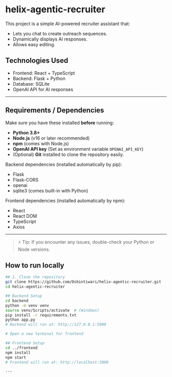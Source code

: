 # helix-agentic-recruiter

This project is a simple AI-powered recruiter assistant that:

- Lets you chat to create outreach sequences.
- Dynamically displays AI responses.
- Allows easy editing.

## Technologies Used

- Frontend: React + TypeScript
- Backend: Flask + Python
- Database: SQLite
- OpenAI API for AI responses
---

## Requirements / Dependencies

Make sure you have these installed **before** running:

- **Python 3.8+**
- **Node.js** (v16 or later recommended)
- **npm** (comes with Node.js)
- **OpenAI API key** (Set as environment variable `OPENAI_API_KEY`)
- (Optional) **Git** installed to clone the repository easily.

Backend dependencies (installed automatically by pip):
- Flask
- Flask-CORS
- openai
- sqlite3 (comes built-in with Python)

Frontend dependencies (installed automatically by npm):
- React
- React DOM
- TypeScript
- Axios

---

> ⚡ Tip: If you encounter any issues, double-check your Python or Node versions.

## How to run locally

```bash
## 1. Clone the repository
git clone https://github.com/Oshintiwari/helix-agentic-recruiter.git
cd helix-agentic-recruiter

## Backend Setup
cd backend
python -m venv venv
source venv/Scripts/activate  # (Windows)
pip install -r requirements.txt
python app.py
# Backend will run at: http://127.0.0.1:5000

# Open a new terminal for frontend

## Frontend Setup
cd ../frontend
npm install
npm start
# Frontend will run at: http://localhost:3000

---

